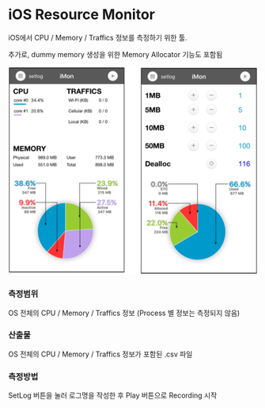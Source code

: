 # iOS Resource Monitor
iOS에서 CPU / Memory / Traffics 정보를 측정하기 위한 툴.

추가로, dummy memory 생성을 위한 Memory Allocator 기능도 포함됨

![sample.png](https://github.com/smileansi/iMon/blob/master/sample.png)


### 측정범위
OS 전체의 CPU / Memory / Traffics 정보 (Process 별 정보는 측정되지 않음)

### 산출물
OS 전체의 CPU / Memory / Traffics 정보가 포함된 .csv 파일

### 측정방법
SetLog 버튼을 눌러 로그명을 작성한 후 Play 버튼으로 Recording 시작
